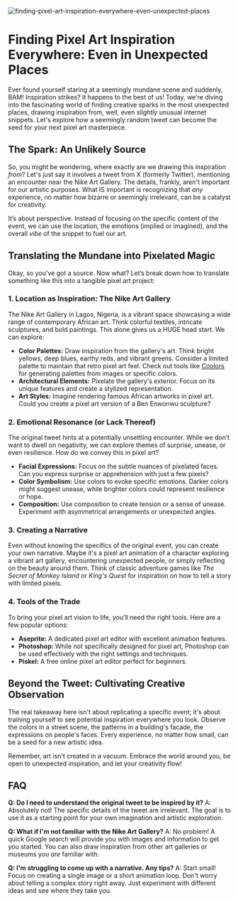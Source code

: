 ![finding-pixel-art-inspiration-everywhere-even-unexpected-places](https://images.pexels.com/photos/33372318/pexels-photo-33372318.jpeg?auto=compress&cs=tinysrgb&fit=crop&h=627&w=1200)

# Finding Pixel Art Inspiration Everywhere: Even in Unexpected Places

Ever found yourself staring at a seemingly mundane scene and suddenly, BAM! Inspiration strikes? It happens to the best of us! Today, we're diving into the fascinating world of finding creative sparks in the most unexpected places, drawing inspiration from, well, even *slightly* unusual internet snippets. Let's explore how a seemingly random tweet can become the seed for your next pixel art masterpiece.

## The Spark: An Unlikely Source

So, you might be wondering, where exactly are we drawing this inspiration *from*? Let's just say it involves a tweet from X (formerly Twitter), mentioning an encounter near the Nike Art Gallery. The details, frankly, aren't important for our artistic purposes. What IS important is recognizing that *any* experience, no matter how bizarre or seemingly irrelevant, can be a catalyst for creativity.

It’s about perspective. Instead of focusing on the specific content of the event, we can use the location, the emotions (implied or imagined), and the overall *vibe* of the snippet to fuel our art.

## Translating the Mundane into Pixelated Magic

Okay, so you've got a source. Now what? Let’s break down how to translate something like this into a tangible pixel art project:

### 1. Location as Inspiration: The Nike Art Gallery

The Nike Art Gallery in Lagos, Nigeria, is a vibrant space showcasing a wide range of contemporary African art. Think colorful textiles, intricate sculptures, and bold paintings. This alone gives us a HUGE head start. We can explore:

*   **Color Palettes:** Draw inspiration from the gallery's art. Think bright yellows, deep blues, earthy reds, and vibrant greens. Consider a limited palette to maintain that retro pixel art feel. Check out tools like [Coolors](https://coolors.co/) for generating palettes from images or specific colors.
*   **Architectural Elements:** Pixelate the gallery's exterior. Focus on its unique features and create a stylized representation.
*   **Art Styles:** Imagine rendering famous African artworks in pixel art. Could you create a pixel art version of a Ben Enwonwu sculpture?

### 2. Emotional Resonance (or Lack Thereof)

The original tweet hints at a potentially unsettling encounter. While we don’t want to dwell on negativity, we can explore themes of surprise, unease, or even resilience. How do we convey this in pixel art?

*   **Facial Expressions:** Focus on the subtle nuances of pixelated faces. Can you express surprise or apprehension with just a few pixels?
*   **Color Symbolism:** Use colors to evoke specific emotions. Darker colors might suggest unease, while brighter colors could represent resilience or hope.
*   **Composition:** Use composition to create tension or a sense of unease. Experiment with asymmetrical arrangements or unexpected angles.

### 3. Creating a Narrative

Even without knowing the specifics of the original event, you can create your own narrative. Maybe it's a pixel art animation of a character exploring a vibrant art gallery, encountering unexpected people, or simply reflecting on the beauty around them. Think of classic adventure games like *The Secret of Monkey Island* or *King's Quest* for inspiration on how to tell a story with limited pixels.

### 4. Tools of the Trade

To bring your pixel art vision to life, you'll need the right tools. Here are a few popular options:

*   **Aseprite:** A dedicated pixel art editor with excellent animation features.
*   **Photoshop:** While not specifically designed for pixel art, Photoshop can be used effectively with the right settings and techniques.
*   **Piskel:** A free online pixel art editor perfect for beginners.

## Beyond the Tweet: Cultivating Creative Observation

The real takeaway here isn't about replicating a specific event; it's about training yourself to see potential inspiration everywhere you look. Observe the colors in a street scene, the patterns in a building's facade, the expressions on people's faces. Every experience, no matter how small, can be a seed for a new artistic idea.

Remember, art isn't created in a vacuum. Embrace the world around you, be open to unexpected inspiration, and let your creativity flow!

## FAQ

**Q: Do I need to understand the original tweet to be inspired by it?**
A: Absolutely not! The specific details of the tweet are irrelevant. The goal is to use it as a starting point for your own imagination and artistic exploration.

**Q: What if I'm not familiar with the Nike Art Gallery?**
A: No problem! A quick Google search will provide you with images and information to get you started. You can also draw inspiration from other art galleries or museums you *are* familiar with.

**Q: I'm struggling to come up with a narrative. Any tips?**
A: Start small! Focus on creating a single image or a short animation loop. Don't worry about telling a complex story right away. Just experiment with different ideas and see where they take you.
